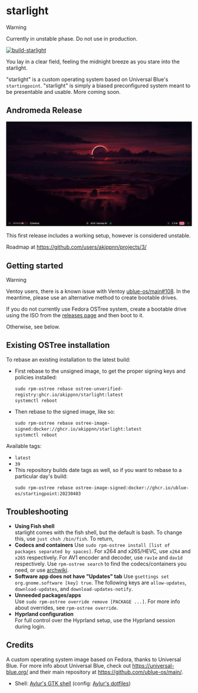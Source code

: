 # starlight

> [!warning]
> Currently in unstable phase. Do not use in production.

[![build-starlight](https://github.com/akippnn/starlight/actions/workflows/build.yml/badge.svg)](https://github.com/akippnn/starlight/actions/workflows/build.yml)

You lay in a clear field, feeling the midnight breeze as you stare into the starlight.

"starlight" is a custom operating system based on Universal Blue's `startingpoint`. "starlight" is simply a biased preconfigured system meant to be presentable and usable. More coming soon.

## Andromeda Release

![](assets/image.png)

This first release includes a working setup, however is considered unstable.

Roadmap at https://github.com/users/akippnn/projects/3/

## Getting started

> [!warning]
> Ventoy users, there is a known issue with Ventoy [ublue-os/main#108](https://github.com/ublue-os/main/issues/108). In the meantime, please use an alternative method to create bootable drives.


If you do not currently use Fedora OSTree system, create a bootable drive using the ISO from the [releases page](https://github.com/akippnn/starlight/releases) and then boot to it.

Otherwise, see below.

## Existing OSTree installation

To rebase an existing installation to the latest build:

- First rebase to the unsigned image, to get the proper signing keys and policies installed:
  ```
  sudo rpm-ostree rebase ostree-unverified-registry:ghcr.io/akippnn/starlight:latest
  systemctl reboot
  ```

- Then rebase to the signed image, like so:
  ```
  sudo rpm-ostree rebase ostree-image-signed:docker://ghcr.io/akippnn/starlight:latest
  systemctl reboot
  ```

Available tags:
- `latest`
- `39`
- This repository builds date tags as well, so if you want to rebase to a particular day's build:
  ```
  sudo rpm-ostree rebase ostree-image-signed:docker://ghcr.io/ublue-os/startingpoint:20230403
  ```

## Troubleshooting

- **Using Fish shell**  
  starlight comes with the fish shell, but the default is bash. To change this, use `just chsh /bin/fish`. To return, 
- **Codecs and containers**
  Use `sudo rpm-ostree install [list of packages separated by spaces]`. For x264 and x265/HEVC, use `x264` and `x265` respectively. For AV1 encoder and decoder, use `rav1e` and `dav1d` respectively. Use `rpm-ostree search` to find the codecs/containers you need, or use [archwiki](https://wiki.archlinux.org/title/Codecs_and_containers).
- **Software app does not have "Updates" tab**
  Use `gsettings set org.gnome.software [key] true`. The following keys are `allow-updates`, `download-updates`, and `download-updates-notify`.
- **Unneeded packages/apps**  
  Use `sudo rpm-ostree override remove [PACKAGE ...]`. For more info about overrides, see `rpm-ostree override`.
- **Hyprland configuration**  
  For full control over the Hyprland setup, use the Hyprland session during login.
  
## Credits

A custom operating system image based on Fedora, thanks to Universal Blue. For more info about Universal Blue, check out <https://universal-blue.org/> and their main repository at <https://github.com/ublue-os/main/>.

- Shell: [Aylur's GTK shell](https://github.com/Aylur/ags) (config: [Aylur's dotfiles](https://github.com/Aylur/dotfiles))
